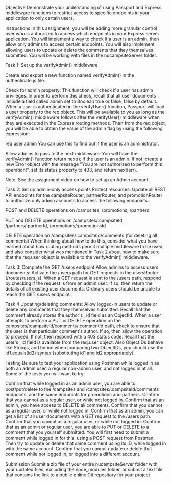 Objective
Demonstrate your understanding of using Passport and Express middleware functions to restrict access to specific endpoints in your application to only certain users.

Instructions
In this assignment, you will be adding more granular control over who is authorized to access which endpoints in your Express server application. You will implement a way to check if a user is an admin, then allow only admins to access certain endpoints. You will also implement allowing users to update or delete the comments that they themselves submitted. You will be working with files in the nucampsiteServer folder.

Task 1: Set up the verifyAdmin() middleware

Create and export a new function named verifyAdmin() in the authenticate.js file.

Check for admin property: This function will check if a user has admin privileges. In order to perform this check, recall that all user documents include a field called admin set to Boolean true or false, false by default. When a user is authenticated in the verifyUser() function, Passport will load a user property to the req object. This will be available to you as long as the verifyAdmin() middleware follows after the verifyUser() middleware when they are executed in the Express routing methods. Then from the req object, you will be able to obtain the value of the admin flag by using the following expression:

req.user.admin
You can use this to find out if the user is an administrator.

Allow admins to pass to the next middleware: You will have the verifyAdmin() function return next(); if the user is an admin. If not, create a new Error object with the message "You are not authorized to perform this operation!", set its status property to 403, and return next(err).

Note: See the assignment video on how to set up an Admin account.

Task 2: Set up admin-only access points
Protect resources: Update all REST API endpoints for the campsiteRouter, partnerRouter, and promotionRouter to authorize only admin accounts to access the following endpoints:

POST and DELETE operations on /campsites, /promotions, /partners

PUT and DELETE operations on /campsites/:campsiteId, /partners/:partnerId, /promotions/:promotionsId

DELETE operation on /campsites/:campsiteId/comments (for deleting all comments)
When thinking about how to do this, consider what you have learned about how routing methods permit multiple middleware to be used, and also consider what was mentioned in Task 2 about how to make sure that the req.user object is available to the verifyAdmin() middleware.

Task 3: Complete the GET /users endpoint
Allow admins to access users documents: Activate the /users path for GET requests in the usersRouter (/routes/users.js). When a GET request is sent to the /users path, respond by checking if the request is from an admin user. If so, then return the details of all existing user documents. Ordinary users should be unable to reach the GET /users endpoint.

Task 4
Updating/deleting comments: Allow logged-in users to update or delete any comments that they themselves submitted.
Recall that the comment already stores the author's \_id field as an ObjectId.
When a user attempts to perform a PUT or DELETE operation on the campsites/:campsiteId/comments/:commentId path, check to ensure that the user is that particular comment's author.
If so, then allow the operation to proceed.
If not, then respond with a 403 status code.
Recall that the user's \_id field is available from the req.user object. Also ObjectIDs behave like Strings, and hence when comparing two ObjectIDs, you should use the id1.equals(id2) syntax (substituting id1 and id2 appropriately).

Testing
Be sure to test your application using Postman while logged in as both an admin user, a regular non-admin user, and not logged in at all. Some of the tests you will want to try:

Confirm that while logged in as an admin user, you are able to post/put/delete to the /campsites and /campsites/:campsiteId/comments endpoints, and the same endpoints for promotions and partners. Confirm that you cannot as a regular user, or while not logged in.
Confirm that as an admin, you have access to DELETE all comments. Confirm that you cannot as a regular user, or while not logged in.
Confirm that as an admin, you can get a list of all user documents with a GET request to the /users path. Confirm that you cannot as a regular user, or while not logged in.
Confirm that as an admin or regular user, you are able to PUT or DELETE to a comment that you yourself submitted. You will first need to submit a comment while logged in for this, using a POST request from Postman. Then try to update or delete that same comment using its ID, while logged in with the same account. Confirm that you cannot update or delete that comment while not logged in, or logged into a different account.

Submission
Submit a zip file of your entire nucampsiteServer folder with your updated files, excluding the node_modules folder, or submit a text file that contains the link to a public online Git repository for your project.
